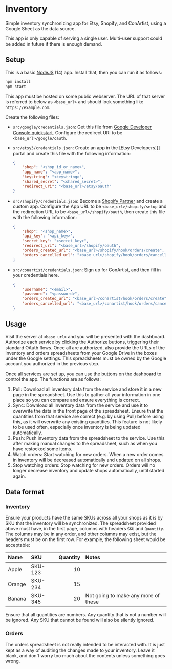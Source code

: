 # Inventory

Simple inventory synchronizing app for Etsy, Shopify, and ConArtist, using a Google Sheet as the data source.

This app is only capable of serving a single user. Multi-user support could be added in future if
there is enough demand.

## Setup

This is a basic [NodeJS][] (14) app. Install that, then you can run it as follows:

[NodeJS]: https://nodejs.org

```sh
npm install
npm start
```

This app must be hosted on some public webserver. The URL of that server is referred to below as
`<base_url>` and should look something like `https://example.com`.

Create the following files:

*   `src/google/credentials.json`: Get this file from [Google Developer Console quickstart][Google Developer]. Configure the redirect URI to be `<base_url>/google/oauth`.
*   `src/etsy3/credentials.json`: Create an app in the [Etsy Developers][] portal and create this file with the following information:

    ```json
    {
        "shop": "<shop_id_or_name>",
        "app_name": "<app_name>",
        "keystring": "<keystring>",
        "shared_secret": "<shared_secret>",
        "redirect_uri": "<base_url>/etsy/oauth"
    }
    ```
*   `src/shopify/credentials.json`: Become a [Shopify Partner][] and create a custom app. Configure the App URL to be `<base_url>/shopify/setup` and the redirection URL to be `<base_url>/shopify/oauth`, then create this file with the following information:

    ```json
    {
        "shop": "<shop_name>",
        "api_key": "<api_key>",
        "secret_key": "<secret_key>",
        "redirect_uri": "<base_url>/shopify/oauth",
        "orders_created_url": "<base_url>/shopify/hook/orders/create",
        "orders_cancelled_url": "<base_url>/shopify/hook/orders/cancelled"
    }
    ```
*   `src/conartist/credentials.json`: Sign up for ConArtist, and then fill in your credentials here.

    ```json
    {
        "username": "<email>",
        "password": "<password>",
        "orders_created_url": "<base_url>/conartist/hook/orders/create",
        "orders_cancelled_url": "<base_url>/conartist/hook/orders/cancelled"
    }
    ```

[Google Developer]: https://developers.google.com/sheets/api/quickstart/nodejs
[Etsy Developer]: https://www.etsy.com/developers/
[Shopify Partner]: https://partners.shopify.com/

## Usage

Visit the server at `<base_url>` and you will be presented with the dashboard. Authorize each
service by clicking the Authorize buttons, triggering their standard OAuth flows. Once all are
authorized, also provide the URLs of the inventory and orders spreadsheets from your Google
Drive in the boxes under the Google settings. This spreadsheets must be owned by the Google
account you authorized in the previous step.

Once all services are set up, you can use the buttons on the dashboard to control the app. The
functions are as follows:
1.  Pull: Download all inventory data from the service and store it in a new page in the spreadsheet.
    Use this to gather all your information in one place so you can compare and ensure everything is
    correct.
2.  Sync: Download all inventory data from the service and use it to overwrite the data in the front
    page of the spreadsheet. Ensure that the quantities from that service are correct (e.g. by using
    Pull) before using this, as it will overwrite any existing quantities. This feature is not
    likely to be used often, especially once inventory is being updated automatically.
3.  Push: Push inventory data from the spreadsheet to the service. Use this after making manual
    changes to the spreadsheet, such as when you have restocked some items.
4.  Watch orders: Start watching for new orders. When a new order comes in inventory will be
    decreased automatically and updated on all shops.
5.  Stop watching orders: Stop watching for new orders. Orders will no longer decrease inventory and
    update shops automatically, until started again.

## Data format

### Inventory

Ensure your products have the same SKUs across all your shops as it is by SKU that the inventory
will be synchronized. The spreadsheet provided above must have, in the first page, columns with
headers `SKU` and `Quantity`. The columns may be in any order, and other columns may exist, but
the headers must be on the first row. For example, the following sheet would be acceptable:

| Name   | SKU     | Quantity | Notes                               |
| :-     | :-      |       -: | :-                                  |
| Apple  | SKU-123 | 10       |                                     |
| Orange | SKU-234 | 15       |                                     |
| Banana | SKU-345 | 20       | Not going to make any more of these |

Ensure that all quantities are numbers. Any quantity that is not a number will be ignored. Any SKU that cannot be
found will also be silently ignored.

### Orders

The orders spreadsheet is not really intended to be interacted with. It is just kept as a way of
auditing the changes made to your inventory. Leave it blank, and don't worry too much about the 
contents unless something goes wrong.

